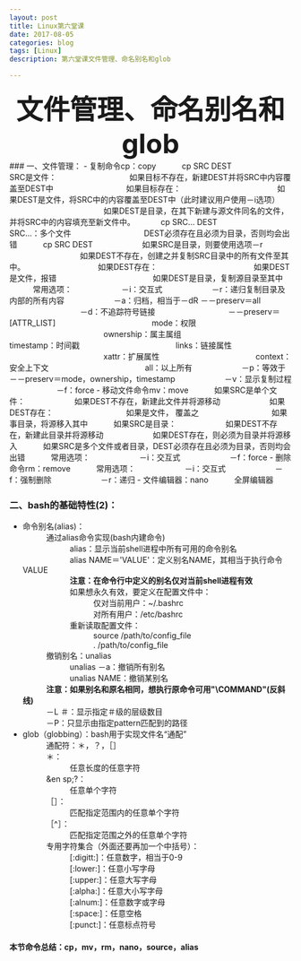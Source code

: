 ```yaml
---
layout: post
title: Linux第六堂课
date: 2017-08-05
categories: blog
tags: [Linux]
description: 第六堂课文件管理、命名别名和glob

---
```


<center>
<font size="7" ><b>文件管理、命名别名和glob</b></font>
</center> 
### 一、文件管理：     
- 复制命令cp：copy     
&emsp;&emsp;&emsp;cp SRC DEST            
&emsp;&emsp;&emsp;&emsp;&emsp;&emsp;SRC是文件：     
&emsp;&emsp;&emsp;&emsp;&emsp;&emsp;&emsp;&emsp;&emsp;如果目标不存在，新建DEST并将SRC中内容覆盖至DEST中             
&emsp;&emsp;&emsp;&emsp;&emsp;&emsp;&emsp;&emsp;&emsp;如果目标存在：      
&emsp;&emsp;&emsp;&emsp;&emsp;&emsp;&emsp;&emsp;&emsp;&emsp;&emsp;&emsp;如果DEST是文件，将SRC中的内容覆盖至DEST中（此时建议用户使用－i选项）                
&emsp;&emsp;&emsp;&emsp;&emsp;&emsp;&emsp;&emsp;&emsp;&emsp;&emsp;&emsp;如果DEST是目录，在其下新建与源文件同名的文件，并将SRC中的内容填充至新文件中。            
&emsp;&emsp;&emsp;cp SRC... DEST      
&emsp;&emsp;&emsp;&emsp;&emsp;&emsp;SRC...：多个文件           
&emsp;&emsp;&emsp;&emsp;&emsp;&emsp;&emsp;&emsp;&emsp;DEST必须存在且必须为目录，否则均会出错            
&emsp;&emsp;&emsp;cp SRC DEST     
&emsp;&emsp;&emsp;&emsp;&emsp;&emsp;如果SRC是目录，则要使用选项－r         
&emsp;&emsp;&emsp;&emsp;&emsp;&emsp;&emsp;&emsp;&emsp;如果DEST不存在，创建之并复制SRC目录中的所有文件至其中。           
&emsp;&emsp;&emsp;&emsp;&emsp;&emsp;&emsp;&emsp;&emsp;如果DEST存在：    
&emsp;&emsp;&emsp;&emsp;&emsp;&emsp;&emsp;&emsp;&emsp;&emsp;&emsp;&emsp;如果DEST是文件，报错        
&emsp;&emsp;&emsp;&emsp;&emsp;&emsp;&emsp;&emsp;&emsp;&emsp;&emsp;&emsp;如果DEST是目录，复制源目录至其中                   
&emsp;&emsp;&emsp;常用选项：     
&emsp;&emsp;&emsp;&emsp;&emsp;&emsp;－i：交互式     
&emsp;&emsp;&emsp;&emsp;&emsp;&emsp;－r：递归复制目录及内部的所有内容     
&emsp;&emsp;&emsp;&emsp;&emsp;&emsp;－a：归档，相当于－dR －－preserv＝all     
&emsp;&emsp;&emsp;&emsp;&emsp;&emsp;&emsp;&emsp;&emsp;－d：不追踪符号链接      
&emsp;&emsp;&emsp;&emsp;&emsp;&emsp;&emsp;&emsp;&emsp;－－preserv＝[ATTR_LIST]     
&emsp;&emsp;&emsp;&emsp;&emsp;&emsp;&emsp;&emsp;&emsp;&emsp;&emsp;&emsp;mode：权限    
&emsp;&emsp;&emsp;&emsp;&emsp;&emsp;&emsp;&emsp;&emsp;&emsp;&emsp;&emsp;ownership：属主属组   
&emsp;&emsp;&emsp;&emsp;&emsp;&emsp;&emsp;&emsp;&emsp;&emsp;&emsp;&emsp;timestamp：时间戳    
&emsp;&emsp;&emsp;&emsp;&emsp;&emsp;&emsp;&emsp;&emsp;&emsp;&emsp;&emsp;links：链接属性       
&emsp;&emsp;&emsp;&emsp;&emsp;&emsp;&emsp;&emsp;&emsp;&emsp;&emsp;&emsp;xattr：扩展属性   
&emsp;&emsp;&emsp;&emsp;&emsp;&emsp;&emsp;&emsp;&emsp;&emsp;&emsp;&emsp;context：安全上下文   
&emsp;&emsp;&emsp;&emsp;&emsp;&emsp;&emsp;&emsp;&emsp;&emsp;&emsp;&emsp;all：以上所有    
&emsp;&emsp;&emsp;&emsp;&emsp;&emsp;－p：等效于－－preserv＝mode，ownership，timestamp    
&emsp;&emsp;&emsp;&emsp;&emsp;&emsp;－v：显示复制过程     
&emsp;&emsp;&emsp;&emsp;&emsp;&emsp;－f：force
- 移动文件命令mv：move               
&emsp;&emsp;&emsp;如果SRC是单个文件：          
&emsp;&emsp;&emsp;&emsp;&emsp;&emsp;如果DEST不存在，新建此文件并将源移动           
&emsp;&emsp;&emsp;&emsp;&emsp;&emsp;如果DEST存在：    
&emsp;&emsp;&emsp;&emsp;&emsp;&emsp;&emsp;&emsp;&emsp;如果是文件， 覆盖之    
&emsp;&emsp;&emsp;&emsp;&emsp;&emsp;&emsp;&emsp;&emsp;如果事目录，将源移入其中    
&emsp;&emsp;&emsp;如果SRC是目录：    
&emsp;&emsp;&emsp;&emsp;&emsp;&emsp;如果DEST不存在，新建此目录并将源移动          
&emsp;&emsp;&emsp;&emsp;&emsp;&emsp;如果DEST存在，则必须为目录并将源移入    
&emsp;&emsp;&emsp;如果SRC是多个文件或者目录，DEST必须存在且必须为目录，否则均会出错       
&emsp;&emsp;&emsp;常用选项：
&emsp;&emsp;&emsp;&emsp;&emsp;&emsp;－i：交互式     
&emsp;&emsp;&emsp;&emsp;&emsp;&emsp;－f：force                
- 删除命令rm：remove              
&emsp;&emsp;&emsp;常用选项：      
&emsp;&emsp;&emsp;&emsp;&emsp;&emsp;－i：交互式      
&emsp;&emsp;&emsp;&emsp;&emsp;&emsp;－f：强制删除       
&emsp;&emsp;&emsp;&emsp;&emsp;&emsp;－r：递归      
- 文件编辑器：nano            
&emsp;&emsp;&emsp;全屏编辑器               

### 二、bash的基础特性(2)：        
- 命令别名(alias)：                      
&emsp;&emsp;&emsp;通过alias命令实现(bash内建命令)    
&emsp;&emsp;&emsp;&emsp;&emsp;&emsp;alias：显示当前shell进程中所有可用的命令别名       
&emsp;&emsp;&emsp;&emsp;&emsp;&emsp;alias NAME＝'VALUE'：定义别名NAME，其相当于执行命令VALUE    
&emsp;&emsp;&emsp;&emsp;&emsp;&emsp;**注意：在命令行中定义的别名仅对当前shell进程有效**    
&emsp;&emsp;&emsp;&emsp;&emsp;&emsp;如果想永久有效，要定义在配置文件中：      
&emsp;&emsp;&emsp;&emsp;&emsp;&emsp;&emsp;&emsp;&emsp;仅对当前用户：~/.bashrc     
&emsp;&emsp;&emsp;&emsp;&emsp;&emsp;&emsp;&emsp;&emsp;对所有用户：/etc/bashrc    
&emsp;&emsp;&emsp;&emsp;&emsp;&emsp;重新读取配置文件：    
&emsp;&emsp;&emsp;&emsp;&emsp;&emsp;&emsp;&emsp;&emsp;source /path/to/config_file     
&emsp;&emsp;&emsp;&emsp;&emsp;&emsp;&emsp;&emsp;&emsp;. /path/to/config_file    
&emsp;&emsp;&emsp;撤销别名：unalias    
&emsp;&emsp;&emsp;&emsp;&emsp;&emsp;unalias －a：撤销所有别名     
&emsp;&emsp;&emsp;&emsp;&emsp;&emsp;unalias NAME：撤销某别名      
&emsp;&emsp;&emsp;**注意：如果别名和原名相同，想执行原命令可用"\COMMAND"(反斜线)**      
&emsp;&emsp;&emsp;－L ＃：显示指定＃级的层级数目        
&emsp;&emsp;&emsp;－P：只显示由指定pattern匹配到的路径      
- glob（globbing）：bash用于实现文件名“通配”           
&emsp;&emsp;&emsp;通配符：＊，？，［］                
&emsp;&emsp;&emsp;＊：       
&emsp;&emsp;&emsp;&emsp;&emsp;&emsp;任意长度的任意字符         
&emsp;&emsp;&emsp;&en  sp;?：    
&emsp;&emsp;&emsp;&emsp;&emsp;&emsp;任意单个字符      
&emsp;&emsp;&emsp;［］：    
&emsp;&emsp;&emsp;&emsp;&emsp;&emsp;匹配指定范围内的任意单个字符     
&emsp;&emsp;&emsp;［^］：          
&emsp;&emsp;&emsp;&emsp;&emsp;&emsp;匹配指定范围之外的任意单个字符     
&emsp;&emsp;&emsp;专用字符集合（外面还要再加一个中括号）：     
&emsp;&emsp;&emsp;&emsp;&emsp;&emsp;[:digitt:]：任意数字，相当于0-9      
&emsp;&emsp;&emsp;&emsp;&emsp;&emsp;[:lower:]：任意小写字母     
&emsp;&emsp;&emsp;&emsp;&emsp;&emsp;[:upper:]：任意大写字母    
&emsp;&emsp;&emsp;&emsp;&emsp;&emsp;[:alpha:]：任意大小写字母     
&emsp;&emsp;&emsp;&emsp;&emsp;&emsp;[:alnum:]：任意数字或字母       
&emsp;&emsp;&emsp;&emsp;&emsp;&emsp;[:space:]：任意空格     
&emsp;&emsp;&emsp;&emsp;&emsp;&emsp;[:punct:]：任意标点符号      


#### 本节命令总结：cp，mv，rm，nano，source，alias                 

